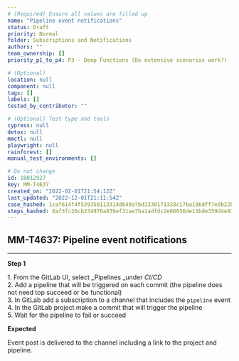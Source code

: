 ```yaml
---
# (Required) Ensure all values are filled up
name: "Pipeline event notifications"
status: Draft
priority: Normal
folder: Subscriptions and Notifications
authors: ""
team_ownership: []
priority_p1_to_p4: P3 - Deep Functions (Do extensive scenarios work?)

# (Optional)
location: null
component: null
tags: []
labels: []
tested_by_contributor: ""

# (Optional) Test type and tools
cypress: null
detox: null
mmctl: null
playwright: null
rainforest: []
manual_test_environments: []

# Do not change
id: 18012927
key: MM-T4637
created_on: "2022-02-01T21:54:12Z"
last_updated: "2022-12-01T21:11:54Z"
case_hashed: 1caf614f4f539350113314d649a7bd1330171328c17ba19bdff7e9b22ba0aa15b1102064d91c0ebd48ec6bcdeff7418b
steps_hashed: 8af3fc26cb234976a839ef31ae7ba1adfdc2e66656de13bde359d4e93c7e8b2bc30898f229d361d924864a036e04a4bb
---
```


<!-- (Auto-generated) Based on frontmatter's "key" and "name" -->

## MM-T4637: Pipeline event notifications

---

**Step 1**

1\. From the GitLab UI, select \_Pipelines _under _CI/CD_\
2\. Add a pipeline that will be triggered on each commit (the pipeline does not need top succeed or be functional)\
3\. In GitLab add a subscription to a channel that includes the `pipeline` event\
4\. In the GitLab project make a commit that will trigger the pipeline\
5\. Wait for the pipeline to fail or succeed

**Expected**

Event post is delivered to the channel including a link to the project and pipeline.

